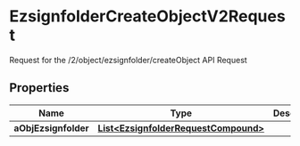 

# EzsignfolderCreateObjectV2Request

Request for the /2/object/ezsignfolder/createObject API Request

## Properties

Name | Type | Description | Notes
------------ | ------------- | ------------- | -------------
**aObjEzsignfolder** | [**List&lt;EzsignfolderRequestCompound&gt;**](EzsignfolderRequestCompound.md) |  | 



